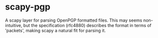 scapy-pgp
=========

A scapy layer for parsing OpenPGP formatted files. This may seems non-intuitive,
but the specification (rfc4880) describes the format in terms of 'packets', making
scapy a natural fit for parsing it.